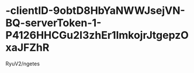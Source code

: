 # -clientID-9obtD8HbYaNWWJsejVN-BQ-serverToken-1-P4126HHCGu2I3zhEr1lmkojrJtgepzOxaJFZhR
RyuV2/ngetes
